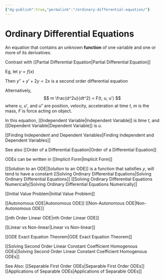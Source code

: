 ```yaml
---
{"dg-publish":true,"permalink":"/ordinary-differential-equation/"}
---
```


# Ordinary Differential Equations

An equation that contains an unknown **function** of one variable and one or more of its derivatives.

Contrast with [[Partial Differential Equation\|Partial Differential Equation]]

Eg, let $y = f(x)$

Then $y'' + y' + 2y = 2x$ is a second order differential equation

Alternatively,
$$
m \frac{d^2u}{dt^2} = F(t, u, u')
$$
where $u$, $u'$, and $u''$ are position, velocity, acceleration at time $t$, $m$ is the mass, $F$ is force acting on object.

In this equation, [[Independent Variable\|Independent Variable]] is time $t$, and [[Dependent Variable\|Dependent Variable]] is $u$.

[[Finding Independent and Dependent Variables\|Finding Independent and Dependent Variables]]

See also [[Order of a Differential Equation\|Order of a Differential Equation]]

ODEs can be written in [[Implicit Form\|Implicit Form]]

[[Solution to an ODE\|Solution to an ODE]] is a function that satisfies $y$, will tend to have a constant
[[Solving Ordinary Differential Equations\|Solving Ordinary Differential Equations]]
[[Solving Ordinary Differential Equations Numerically\|Solving Ordinary Differential Equations Numerically]]

[[Initial Value Problem\|Initial Value Problem]]

[[Autonomous ODE\|Autonomous ODE]]
[[Non-Autonomous ODE\|Non-Autonomous ODE]]

[[nth Order Linear ODE\|nth Order Linear ODE]]

[[Linear vs Non-linear\|Linear vs Non-linear]]

[[ODE Exact Equation Theorem\|ODE Exact Equation Theorem]]

[[Solving Second Order Linear Constant Coefficient Homogenous ODEs\|Solving Second Order Linear Constant Coefficient Homogenous ODEs]]

See Also:
[[Separable First Order ODEs\|Separable First Order ODEs]]
[[Applications of Separable ODEs\|Applications of Separable ODEs]]